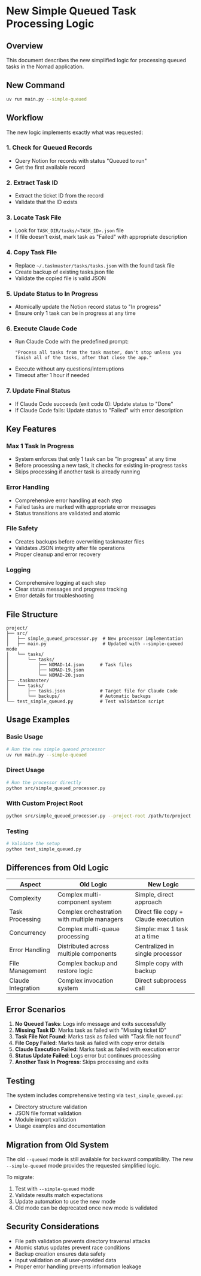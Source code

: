 # New Simple Queued Task Processing Logic

## Overview

This document describes the new simplified logic for processing queued tasks in the Nomad application.

## New Command

```bash
uv run main.py --simple-queued
```

## Workflow

The new logic implements exactly what was requested:

### 1. Check for Queued Records
- Query Notion for records with status "Queued to run"
- Get the first available record

### 2. Extract Task ID
- Extract the ticket ID from the record
- Validate that the ID exists

### 3. Locate Task File
- Look for `TASK_DIR/tasks/<TASK_ID>.json` file
- If file doesn't exist, mark task as "Failed" with appropriate description

### 4. Copy Task File
- Replace `~/.taskmaster/tasks/tasks.json` with the found task file
- Create backup of existing tasks.json file
- Validate the copied file is valid JSON

### 5. Update Status to In Progress
- Atomically update the Notion record status to "In progress"
- Ensure only 1 task can be in progress at any time

### 6. Execute Claude Code
- Run Claude Code with the predefined prompt:
  ```
  "Process all tasks from the task master, don't stop unless you finish all of the tasks, after that close the app."
  ```
- Execute without any questions/interruptions
- Timeout after 1 hour if needed

### 7. Update Final Status
- If Claude Code succeeds (exit code 0): Update status to "Done"
- If Claude Code fails: Update status to "Failed" with error description

## Key Features

### Max 1 Task In Progress
- System enforces that only 1 task can be "In progress" at any time
- Before processing a new task, it checks for existing in-progress tasks
- Skips processing if another task is already running

### Error Handling
- Comprehensive error handling at each step
- Failed tasks are marked with appropriate error messages
- Status transitions are validated and atomic

### File Safety
- Creates backups before overwriting taskmaster files
- Validates JSON integrity after file operations
- Proper cleanup and error recovery

### Logging
- Comprehensive logging at each step
- Clear status messages and progress tracking
- Error details for troubleshooting

## File Structure

```
project/
├── src/
│   ├── simple_queued_processor.py  # New processor implementation
│   ├── main.py                     # Updated with --simple-queued mode
│   └── tasks/
│       └── tasks/
│           ├── NOMAD-14.json      # Task files
│           ├── NOMAD-19.json
│           └── NOMAD-20.json
├── .taskmaster/
│   └── tasks/
│       ├── tasks.json             # Target file for Claude Code
│       └── backups/               # Automatic backups
└── test_simple_queued.py          # Test validation script
```

## Usage Examples

### Basic Usage
```bash
# Run the new simple queued processor
uv run main.py --simple-queued
```

### Direct Usage
```bash
# Run the processor directly
python src/simple_queued_processor.py
```

### With Custom Project Root
```bash
python src/simple_queued_processor.py --project-root /path/to/project
```

### Testing
```bash
# Validate the setup
python test_simple_queued.py
```

## Differences from Old Logic

| Aspect | Old Logic | New Logic |
|--------|-----------|-----------|
| Complexity | Complex multi-component system | Simple, direct approach |
| Task Processing | Complex orchestration with multiple managers | Direct file copy + Claude execution |
| Concurrency | Complex multi-queue processing | Simple: max 1 task at a time |
| Error Handling | Distributed across multiple components | Centralized in single processor |
| File Management | Complex backup and restore logic | Simple copy with backup |
| Claude Integration | Complex invocation system | Direct subprocess call |

## Error Scenarios

1. **No Queued Tasks**: Logs info message and exits successfully
2. **Missing Task ID**: Marks task as failed with "Missing ticket ID"
3. **Task File Not Found**: Marks task as failed with "Task file not found"
4. **File Copy Failed**: Marks task as failed with copy error details
5. **Claude Execution Failed**: Marks task as failed with execution error
6. **Status Update Failed**: Logs error but continues processing
7. **Another Task In Progress**: Skips processing and exits

## Testing

The system includes comprehensive testing via `test_simple_queued.py`:
- Directory structure validation
- JSON file format validation
- Module import validation
- Usage examples and documentation

## Migration from Old System

The old `--queued` mode is still available for backward compatibility. The new `--simple-queued` mode provides the requested simplified logic.

To migrate:
1. Test with `--simple-queued` mode
2. Validate results match expectations
3. Update automation to use the new mode
4. Old mode can be deprecated once new mode is validated

## Security Considerations

- File path validation prevents directory traversal attacks
- Atomic status updates prevent race conditions
- Backup creation ensures data safety
- Input validation on all user-provided data
- Proper error handling prevents information leakage